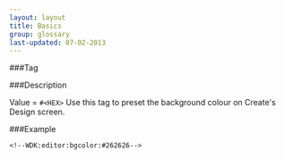 ```yaml
---
layout: layout
title: Basics
group: glossary
last-updated: 07-02-2013
---
```



###Tag

<!--WDK:editor:bgcolor:#value-->

###Description

Value = `#<HEX>`
Use this tag to preset the background colour on Create's Design screen.

###Example

```
<!--WDK:editor:bgcolor:#262626-->
```